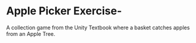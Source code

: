 # Apple Picker Exercise-
A collection game from the Unity Textbook where a basket catches apples from an Apple Tree. 
